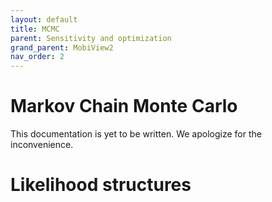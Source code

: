 ```yaml
---
layout: default
title: MCMC
parent: Sensitivity and optimization
grand_parent: MobiView2
nav_order: 2
---
```


# Markov Chain Monte Carlo

This documentation is yet to be written. We apologize for the inconvenience.




# Likelihood structures